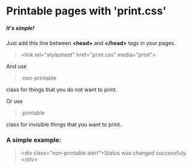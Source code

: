 # Printable pages with 'print.css'
##### It's simple!
Just add this line between **&lt;head&gt;** and **&lt;/head&gt;** tags in your pages.
> &lt;link rel=&quot;stylesheet&quot; href=&quot;print.css&quot; media=&quot;print&quot;&gt;

And use
> .non-printable

class for things that you do not want to print.

Or use 
> .printable

class for invisible things that you want to print.


### A simple example:
> &lt;div class=&quot;non-printable alert&quot;&gt;Status was changed successfuly.&lt;/div&gt;